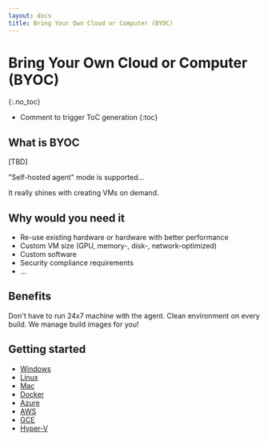 ```yaml
---
layout: docs
title: Bring Your Own Cloud or Computer (BYOC)
---
```


<!-- markdownlint-disable MD022 MD032 -->
# Bring Your Own Cloud or Computer (BYOC)
{:.no_toc}

* Comment to trigger ToC generation
{:toc}
<!-- markdownlint-enable MD022 MD032 -->

## What is BYOC

[TBD]

"Self-hosted agent" mode is supported...

It really shines with creating VMs on demand.

## Why would you need it

* Re-use existing hardware or hardware with better performance
* Custom VM size (GPU, memory-, disk-, network-optimized)
* Custom software
* Security compliance requirements
* ...

## Benefits

Don't have to run 24x7 machine with the agent.
Clean environment on every build.
We manage build images for you!

## Getting started

* [Windows](/docs/byoc/windows/)
* [Linux](/docs/byoc/linux/)
* [Mac](/docs/byoc/mac/)
* [Docker](/docs/byoc/docker/)
* [Azure](/docs/byoc/azure/)
* [AWS](/docs/byoc/aws/)
* [GCE](/docs/byoc/gce/)
* [Hyper-V](/docs/byoc/hyper-v/)